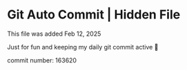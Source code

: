 # Git Auto Commit | Hidden File

This file was added Feb 12, 2025

Just for fun and keeping my daily git commit active 🤪

commit number: 163620

